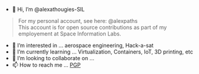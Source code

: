 - 👋 Hi, I’m @alexathougies-SIL
> For my personal account, see here: @alexpaths  
> This account is for open source contributions as part of my employement at Space Information Labs.
- 👀 I’m interested in ... aerospace engineering, Hack-a-sat
- 🌱 I’m currently learning ... Virtualization, Containers, IoT, 3D printing, etc
- 💞️ I’m looking to collaborate on ...
- 📫 How to reach me ... [PGP](https://keys.openpgp.org/search?q=alexander.athougies%40spaceinformationlabs.com)

<!---
alexathougies-SIL/alexathougies-SIL is a ✨ special ✨ repository because its `README.md` (this file) appears on your GitHub profile.
You can click the Preview link to take a look at your changes.
--->
